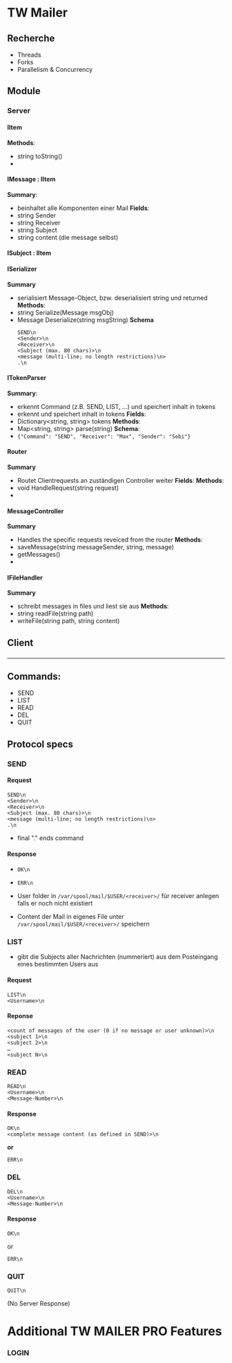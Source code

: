 

# TW Mailer

## Recherche
+ Threads
+ Forks
+ Parallelism & Concurrency

## Module

### Server

#### IItem
**Methods**:
+ string toString()
+ 

#### IMessage : IItem
**Summary**:
+ beinhaltet alle Komponenten einer Mail
**Fields**:
+ string Sender
+ string Receiver
+ string Subject
+ string content (die message selbst)

#### ISubject : IItem

#### ISerializer
**Summary**
+ serialisiert Message-Object, bzw. deserialisiert string und returned
**Methods**:
+ string Serialize(Message msgObj)
+ Message Deserialize(string msgString)
**Schema**
    ```
    SEND\n
    <Sender>\n
    <Receiver>\n
    <Subject (max. 80 chars)>\n
    <message (multi-line; no length restrictions)\n>
    .\n
    ```

#### ITokenParser
**Summary**:
+ erkennt Command (z.B. SEND, LIST, ...) und speichert inhalt in tokens
+ erkennt <Tags> und speichert inhalt in tokens
**Fields**:
+ Dictionary<string, string> tokens
**Methods**:
+ Map<string, string> parse(string)
**Schema**:
+ `{"Command": "SEND", "Receiver": "Max", "Sender": "Sebi"}`
   
#### Router
**Summary**
 + Routet Clientrequests an zuständigen Controller weiter
**Fields**:
**Methods**:
+ void HandleRequest(string request)
+ 

#### MessageController
**Summary**
+ Handles the specific requests reveiced from the router
**Methods**:
+ saveMessage(string messageSender, string, message)
+ getMessages()
+ 

#### IFileHandler
**Summary**
+ schreibt messages in files und liest sie aus
**Methods**:
+ string readFile(string path)
+ writeFile(string path, string content)

####


## Client

### 

---


## Commands:
- SEND
- LIST
- READ
- DEL
- QUIT


## Protocol specs
### SEND
#### Request
```
SEND\n
<Sender>\n
<Receiver>\n
<Subject (max. 80 chars)>\n
<message (multi-line; no length restrictions)\n>
.\n
```
+ final "." ends command

#### Response
+ `OK\n`
+ `ERR\n`

+ User folder in `/var/spool/mail/$USER/<receiver>/` für receiver anlegen
    falls er noch nicht existiert
+ Content der Mail in eigenes File unter `/var/spool/mail/$USER/<receiver>/` speichern

### LIST
+ gibt die Subjects aller Nachrichten (nummeriert) aus dem Posteingang eines bestimmten Users aus

#### Request
```
LIST\n 
<Username>\n 
```

#### Reponse
```
<count of messages of the user (0 if no message or user unknown)>\n
<subject 1>\n
<subject 2>\n
…
<subject N>\n 
```

### READ
```
READ\n
<Username>\n
<Message-Number>\n
```

#### Response
```
OK\n
<complete message content (as defined in SEND)>\n
```
**or**
```
ERR\n 
```

### DEL
```
DEL\n
<Username>\n
<Message-Number>\n
```

#### Response
```
OK\n
```
or
```
ERR\n 
```

### QUIT
```
QUIT\n
```
(No Server Response)



# Additional TW MAILER PRO Features

### LOGIN
### 